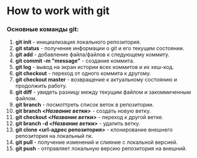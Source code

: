 # How to work with git


### Основные команды git:  

1. **git init** - инициализация локального репозитория.
2. **git status** - получение информации о git и его текущем состоянии.
3. **git add** - добавление файла/файлов к следующему коммиту.
 4. **git commit -m "message"** - создание коммита. 
 5. **git log** -  вывод на экран истории всех коммитов и их хеш-код.
6. **git checkout** - переход от одного коммита к другому.
7. **git checkout master** - возвращение к актуальному состоянию и продолжить работу.
8. **git diff** - увидеть разницу между текущим файлом и закоммиченным файлом. 
9. **git branch** - посмоттреть список веток в репозитории.
10. **git branch _<Название ветки>_** - создать новую ветку.
11. **git checkout _<Название ветки>_** - переход к другой ветке.
12. **git branch -d _<Название ветки>_** - удалить ветку.
13. __git clone <url-адрес репозитория>__ - клонирование внешнего репозитория на локальный пк.
14. __git pull__ - получение изменений и слияние с локальной версией.
15. __git push__ - отправляет локальную версию репозитория на внешний.
